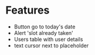 # Features

* Button go to today's date
* Alert 'slot already taken'
* Users table with user details
* text cursor next to placeholder
